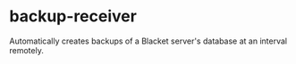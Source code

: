 # backup-receiver
Automatically creates backups of a Blacket server's database at an interval remotely.